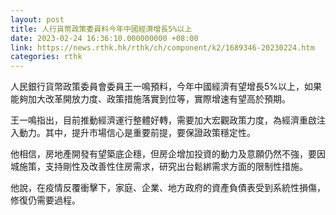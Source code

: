 ```yaml
---
layout: post
title: 人行貨幣政策委員料今年中國經濟增長5%以上
date: 2023-02-24 16:36:10.000000000 +08:00
link: https://news.rthk.hk/rthk/ch/component/k2/1689346-20230224.htm
categories: rthk
---
```


人民銀行貨幣政策委員會委員王一鳴預料，今年中國經濟有望增長5%以上，如果能夠加大改革開放力度、政策措施落實到位等，實際增速有望高於預期。

王一鳴指出，目前推動經濟運行整體好轉，需要加大宏觀政策力度，為經濟重啟注入動力。其中，提升市場信心是重要前提，要保證政策穩定性。

他相信，房地產開發有望築底企穩，但房企增加投資的動力及意願仍然不強，要因城施策，支持剛性及改善性住房需求，研究出台鬆綁需求方面的限制性措施。

他說，在疫情反覆衝擊下，家庭、企業、地方政府的資產負債表受到系統性損傷，修復仍需要過程。
